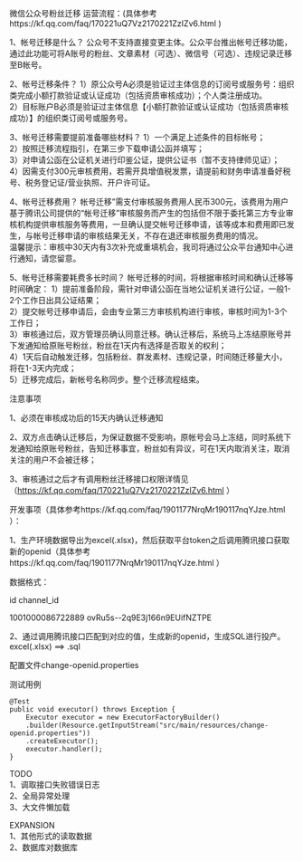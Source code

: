 微信公众号粉丝迁移
运营流程：(具体参考https://kf.qq.com/faq/170221uQ7Vz2170221ZzIZv6.html )

1、帐号迁移是什么？
公众号不支持直接变更主体。公众平台推出帐号迁移功能，通过此功能可将A账号的粉丝、文章素材（可选）、微信号（可选）、违规记录迁移至B帐号。

2、帐号迁移条件？
1）原公众号A必须是验证过主体信息的订阅号或服务号：组织类完成小额打款验证或认证成功（包括资质审核成功）；个人类注册成功。<br/>
2）目标账户B必须是验证过主体信息【小额打款验证或认证成功（包括资质审核成功）】的组织类订阅号或服务号。

3、帐号迁移需要提前准备哪些材料？
1）一个满足上述条件的目标帐号；<br/>
2）按照迁移流程指引，在第三步下载申请公函并填写；<br/>
3）对申请公函在公证机关进行印鉴公证，提供公证书（暂不支持律师见证）；<br/>
4）因需支付300元审核费用，若需开具增值税发票，请提前和财务申请准备好税号、税务登记证/营业执照、开户许可证。

4、帐号迁移费用？
帐号迁移”需支付审核服务费用人民币300元，该费用为用户基于腾讯公司提供的“帐号迁移”审核服务而产生的包括但不限于委托第三方专业审核机构提供审核服务等费用，一旦确认提交帐号迁移申请，该等成本和费用即已发生，与帐号迁移申请的审核结果无关，不存在退还审核服务费用的情况。
<br/>
温馨提示：审核中30天内有3次补充或重填机会，我司将通过公众平台通知中心进行通知，请您留意。

5、帐号迁移需要耗费多长时间？
帐号迁移的时间，将根据审核时间和确认迁移等时间确定：
1）提前准备阶段，需针对申请公函在当地公证机关进行公证，一般1-2个工作日出具公证结果；<br/>
2）提交帐号迁移申请后，会由专业第三方审核机构进行审核，审核时间为1-3个工作日；<br/>
3）审核通过后，双方管理员确认同意迁移。确认迁移后，系统马上冻结原账号并下发通知给原账号粉丝，粉丝在1天内有选择是否取关的权利；<br/>
4）1天后自动触发迁移，包括粉丝、群发素材、违规记录，时间随迁移量大小，将在1-3天内完成；<br/>
5）迁移完成后，新帐号名称同步。整个迁移流程结束。


注意事项

1、必须在审核成功后的15天内确认迁移通知

2、双方点击确认迁移后，为保证数据不受影响，原帐号会马上冻结，同时系统下发通知给原账号粉丝，告知迁移事宜，粉丝如有异议，可在1天内取消关注，取消关注的用户不会被迁移；

3、审核通过之后才有调用粉丝迁移接口权限详情见（https://kf.qq.com/faq/170221uQ7Vz2170221ZzIZv6.html ）


开发事项（具体参考https://kf.qq.com/faq/1901177NrqMr190117nqYJze.html ）：

1、生产环境数据导出为excel(.xlsx)，然后获取平台token之后调用腾讯接口获取新的openid（具体参考https://kf.qq.com/faq/1901177NrqMr190117nqYJze.html ）

数据格式：

id                           channel_id

1001000086722889             ovRu5s--2q9E3j166n9EUifNZTPE



2、通过调用腾讯接口匹配到对应的值，生成新的openid，生成SQL进行投产。excel(.xlsx) ==> .sql

配置文件change-openid.properties

测试用例

	@Test
    public void executor() throws Exception {
        Executor executor = new ExecutorFactoryBuilder()
        .builder(Resource.getInputStream("src/main/resources/change-openid.properties"))
        .createExecutor();
        executor.handler();
    }






TODO
</br>1、调取接口失败错误日志
</br>2、全局异常处理
</br>3、大文件懒加载


EXPANSION
</br>1、其他形式的读取数据
</br>2、数据库对数据库






